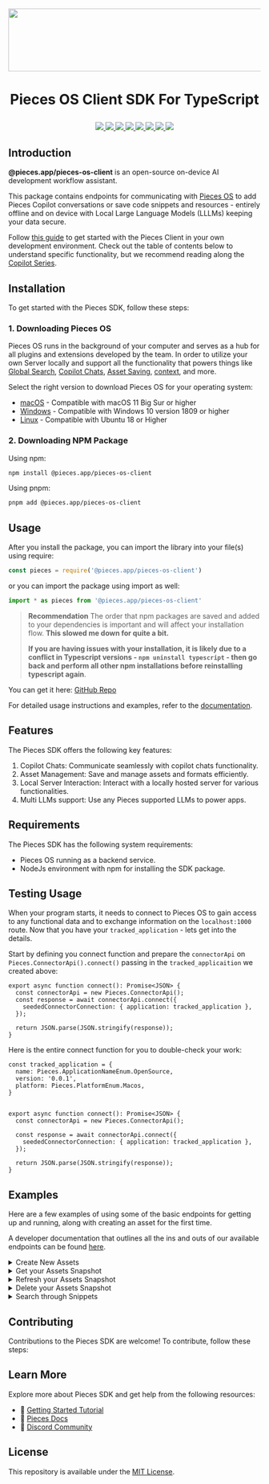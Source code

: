 <h1 align="center">
    <b>
        <a href="https://pieces.app">
            <picture>
                <source srcset="https://camo.githubusercontent.com/69c990240f877927146712d45be2f690085b9e45b4420736aa373917f8e0b2c8/68747470733a2f2f73746f726167652e676f6f676c65617069732e636f6d2f7069656365735f7374617469635f7265736f75726365732f7066645f77696b692f5049454345535f4d41494e5f4c4f474f5f57494b492e706e67" media="(prefers-color-scheme: light)">
                <source srcset="https://github.com/Arindam200/pieces-readme-template/assets/109217591/4a8ebb8f-a46c-49fe-a0a4-a6ee41583a99" media="(prefers-color-scheme: dark)">
                <img src="https://github.com/Arindam200/pieces-readme-template/assets/109217591/4a8ebb8f-a46c-49fe-a0a4-a6ee41583a99" height="125" width="600" />
            </picture>
        </a><br>
    </b>
</h1>

# <p align="center"> Pieces OS Client SDK For TypeScript
   <p align="center">
      <a href="https://github.com/pieces-app/pieces-os-client-sdk-for-typescript" alt="GitHub contributors">
         <img src="https://img.shields.io/github/contributors/pieces-app/pieces-os-client-sdk-for-typescript.svg" />
      <a>
      <a href="https://github.com/pieces-app/pieces-os-client-sdk-for-typescript" alt="GitHub issues by-label">
         <img src="https://img.shields.io/github/issues/pieces-app/pieces-os-client-sdk-for-typescript" />
      </a>
      <a href="https://discord.gg/getpieces" alt="Discord">
         <img src="https://img.shields.io/badge/Discord-@layer5.svg?color=7389D8&label&logo=discord&logoColor=ffffff" />
      </a>
      <a href="https://twitter.com/getpieces" alt="Twitter Follow">
         <img src="https://img.shields.io/twitter/follow/pieces.svg?label=Follow" />
      </a>
      <a href="https://github.com/pieces-app/cli-agent" alt="License">
         <img src="https://img.shields.io/github/license/pieces-app/pieces-os-client-sdk-for-python.svg" />
      </a>
      <a href="https://badge.fury.io/js/@pieces.app%2Fpieces-os-client" >
         <img src="https://badge.fury.io/js/@pieces.app%2Fpieces-os-client.svg" />
      </a>
      <a href="https://img.shields.io/npm/dm/@pieces.app/pieces-os-client.svg" >
         <img src="https://img.shields.io/npm/dm/@pieces.app/pieces-os-client.svg" />
      </a>
      <a href="https://img.shields.io/npm/dt/@pieces.app/pieces-os-client.svg" >
         <img src="https://img.shields.io/npm/dt/@pieces.app/pieces-os-client.svg" />
      </a>
   </p>
</p>


## Introduction

**@pieces.app/pieces-os-client** is an open-source on-device AI development workflow assistant.

This package contains endpoints for communicating with [Pieces OS](https://docs.pieces.app/installation-getting-started/pieces-os) to add Pieces Copilot conversations or save code snippets and resources - entirely offline and on device with Local Large Language Models (LLLMs) keeping your data secure.

Follow [this guide](https://code.pieces.app/blog/build-your-own-copilot-in-less-than-10-minutes-with-pieces-os-client) to get started with the Pieces Client in your own development environment. Check out the table of contents below to understand specific functionality, but we recommend reading along the [Copilot Series](https://code.pieces.app/blog/build-your-own-open-source-copilot-with-pieces).

## Installation

To get started with the Pieces SDK, follow these steps:

### 1. Downloading Pieces OS

Pieces OS runs in the background of your computer and serves as a hub for all plugins and extensions developed by the team. In order to utilize your own Server locally and support all the functionality that powers things like [Global Search](https://docs.pieces.app/features/global-search), [Copilot Chats](https://docs.pieces.app/features/pieces-copilot), [Asset Saving](https://docs.pieces.app/features/managing-saved-materials), [context](https://docs.pieces.app/features/pieces-copilot#set-your-own-copilot-context), and more.

Select the right version to download Pieces OS for your operating system:

- [macOS](https://docs.pieces.app/installation-getting-started/macos) - Compatible with macOS 11 Big Sur or higher
- [Windows](https://docs.pieces.app/installation-getting-started/windows) - Compatible with Windows 10 version 1809 or higher
- [Linux](https://docs.pieces.app/installation-getting-started/linux) - Compatible with Ubuntu 18 or Higher

### 2. Downloading NPM Package

Using npm:

```bash
npm install @pieces.app/pieces-os-client
```
Using pnpm:

```bash
pnpm add @pieces.app/pieces-os-client
```

## Usage
After you install the package, you can import the library into your file(s) using require:

```javascript
const pieces = require('@pieces.app/pieces-os-client')
```

or you can import the package using import as well:

```javascript
import * as pieces from '@pieces.app/pieces-os-client'
```

> **Recommendation**
> The order that npm packages are saved and added to your dependencies is important and will affect your installation flow. **This slowed me down for quite a bit.**
>
> **If you are having issues with your installation, it is likely due to a conflict in Typescript versions - `npm uninstall typescript` - then go back and perform all other npm installations before reinstalling typescript again**.

You can get it here: [GitHub Repo](https://github.com/pieces-app/example-typescript)

For detailed usage instructions and examples, refer to the [documentation](https://docs.pieces.app/).

## Features
The Pieces SDK offers the following key features:

1. Copilot Chats: Communicate seamlessly with copilot chats functionality.
2. Asset Management: Save and manage assets and formats efficiently.
3. Local Server Interaction: Interact with a locally hosted server for various functionalities.
4. Multi LLMs support: Use any Pieces supported LLMs to power apps.

## Requirements
The Pieces SDK has the following system requirements:

- Pieces OS running as a backend service.
- NodeJs environment with npm for installing the SDK package.

## Testing Usage
When your program starts, it needs to connect to Pieces OS to gain access to any functional data and to exchange information on the `localhost:1000` route. Now that you have your `tracked_application` - lets get into the details.

Start by defining you connect function and prepare the `connectorApi` on `Pieces.ConnectorApi().connect()` passing in the `tracked_applicaition` we created above:

```tsx
export async function connect(): Promise<JSON> {
  const connectorApi = new Pieces.ConnectorApi();
  const response = await connectorApi.connect({
    seededConnectorConnection: { application: tracked_application },
  });
  
  return JSON.parse(JSON.stringify(response));
}
```

Here is the entire connect function for you to double-check your work:

```tsx
const tracked_application = {
  name: Pieces.ApplicationNameEnum.OpenSource,
  version: '0.0.1',
  platform: Pieces.PlatformEnum.Macos,
}


export async function connect(): Promise<JSON> {
  const connectorApi = new Pieces.ConnectorApi();

  const response = await connectorApi.connect({
    seededConnectorConnection: { application: tracked_application },
  });

  return JSON.parse(JSON.stringify(response));
}
```

## Examples
Here are a few examples of using some of the basic endpoints for getting up and running, along with creating an asset for the first time. 

A developer documentation that outlines all the ins and outs of our available endpoints can be found [here](https://github.com/pieces-app/pieces-os-client-sdk-for-python/tree/main/docs).


<details>
<summary>Create New Assets</summary>

Now before continuing forward, we will need to prepare the `create()` function to connect to the proper creation endpoint. Create differs from connect, since previously our json object did not require any preprocessing. In this case **we will need to include the application data that was returned back from our initial call to `connect()`.**

The `createAsset()` function needs to accomplish:

1. Create our raw `data` var for seeding the asset.
2. Creating a new asset using our simple `Pieces.SeededAsset` configuration
3. Send request via `Pieces.AssetsApi().assetsCreateNewAsset()`
4. Return the created asset back after it is validated and created

Here is what the `createAsset()` function looks like in its entirety:

```tsx
// importing the package into this file.
import * as pieces from '@pieces.app/pieces-os-client'

// @var code data as a string.
var data = "<h1>Hello world</h1>";

// @var title for your snippet creation.
var name = "My First Snippet";

// the create asset function where we create our seeded asset.
// @var applicationData | look back at connect() to see where this came from
function createAsset() {
  let _seededAsset: Pieces.SeededAsset = {
    application: applicationData,
    format: {
      fragment: {
        string: {raw: data},
      },
    },
    metadata: {
      name: name
    }
  }

  // create your seed
  let _seed: Pieces.Seed = {
    asset: _seededAsset,
    type: SeedTypeEnum.Asset
  }

  // make your api call.
  new Pieces.AssetsApi().assetsCreateNewAsset({seed: _seed}).then(newAsset => {
    console.log(`New Asset Created --> ${newAsset}`);
  });
}
```

The response back will look similar to the following: [https://jwaf.pieces.cloud/?p=24e242a85e](https://jwaf.pieces.cloud/?p=24e242a85e)

</details>


<details>
<summary>Get your Assets Snapshot</summary>

When reading along, if you would like to view your data incrementally through the full browser window, you can navigate to `http://localhost:1000/assets` to view a full list of snippets that have been saved in your browser. Otherwise, you can access the snapshot with these steps:

```tsx
new Pieces.AssetsApi().assetsSnapshot({}).then(_assetList => {
    for (let i = 0; i < _assetList.iterable.length; i++) {
        // will log each asset.
       console.log(_assetsList[i]);
    }
})
```
</details>

<details>

<summary>Refresh your Assets Snapshot</summary>

In order to get updates to your assetSnapshot as a whole, you may need to update you local list in order to reflect changes that come from Pieces OS and give information on the assets stored there. In order to perform a refresh you can use this code block here:

```tsx
const [array, setArray] = useState([]);

const refresh = (_newAsset: LocalAsset) => {
    setArray(prevArray => [...prevArray, _newAsset])
}

function refreshSnippetList() {
    new Pieces.AssetsApi().assetsSnapshot({}).then((assets) => {
        
        // loop through your assets.
        for (let i = 0; i < assets.iterable.length; i++) {
            let _local: LocalAsset = {
                id: assets.iterable[i].id,
                name: assets.iterable[i].name,
                classification: assets.iterable[i].original.reference.classification.specific
            }

            refresh(_local);

        }
    })
}
```

I added this to the top level for reactivity inside the main `App()` call. You can choose to place this in a different location if you are not in need of any reactive data.
</details>

<details>

<summary>Delete your Assets Snapshot</summary>

Assets can be deleted from your Assets list entirely by passing them into the `assetsDeleteAsset` endpoint. Just like the above example to rename a specific asset, you will need the ID of the asset that you are trying to remove. In order to get that you will need to use assetSnapshot in tandem with your delete endpoint:

```tsx
 new Pieces.AssetsApi().assetsSnapshot({}).then(_assetList => {
    for (let i = 0; i < _assetList.iterable.length; i++) {
        if (_assetList.iterable[i].id == _id) {
            new Pieces.AssetsApi().assetsDeleteAsset({asset: _assetList.iterable[i].id }).then(_ => console.log("delete confirmed!"))
        }
    }
})
```

After a successful delete, you may have to reload your browser window in order to see the updated snippet list.

> **Recommendation**  
> We use [JSON Viewer](https://chrome.google.com/webstore/detail/json-viewer/gbmdgpbipfallnflgajpaliibnhdgobh) internally when developing and **recommend** using some form of web based extension that assists with reading JSON DATA
</details>

<details>

<summary>Search through Snippets</summary>

The search API can be used to filter or search through snippets that have been saved, then perform specific actions on them based on a set of rules. Here is a brief example of searching where `query: "page"` is your search term:

```typescript
new Pieces.SearchApi().fullTextSearch({ query: "page" }).then( searchedAssets => {

    // get the "ID" or identifier of the first match on the string you passed in as the query:
    let firstSearchMatchAssetIdentifier = searchedAssets.iterable[0].identifier;

    let matchName: String;

    // take that identifier to get your assets name using the Pieces.AssetApi()
    new Pieces.AssetApi().assetSnapshot({asset: firstSearchMatchAssetIdentifier}).then((asset) => {
      // assign that name to the matchName variable:
      matchName = asset.name;
      console.log(matchName);
    })
    // then you can do whatever you would like with that match:   
  return matchName;
})
```
</details>



## Contributing
Contributions to the Pieces SDK are welcome! To contribute, follow these steps:

## Learn More 
Explore more about Pieces SDK and get help from the following resources:

- 🚀 [Getting Started Tutorial](https://docs.pieces.app/installation-getting-started/what-am-i-installing)
- 📜 [Pieces Docs](https://docs.pieces.app/)
- 💬 [Discord Community](https://discord.gg/getpieces)

## License

This repository is available under the [MIT License](./LICENSE).
